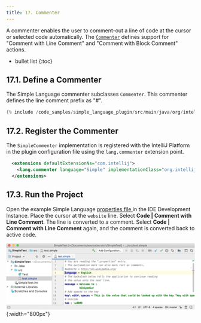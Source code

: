 ```yaml
---
title: 17. Commenter
---
```


A commenter enables the user to comment-out a line of code at the cursor or selected code automatically.
The [`Commenter`](upsource:///platform/core-api/src/com/intellij/lang/Commenter.java) defines support for "Comment with Line Comment" and "Comment with Block Comment" actions. 

* bullet list
{:toc}

## 17.1. Define a Commenter
The Simple Language commenter subclasses `Commenter`.
This commenter defines the line comment prefix as "#".
```java
{% include /code_samples/simple_language_plugin/src/main/java/org/intellij/sdk/language/SimpleCommenter.java %}
```

## 17.2. Register the Commenter
The `SimpleCommenter` implementation is registered with the IntelliJ Platform in the plugin configuration file using the `lang.commenter` extension point. 
```xml
  <extensions defaultExtensionNs="com.intellij">
    <lang.commenter language="Simple" implementationClass="org.intellij.sdk.language.SimpleCommenter"/>
  </extensions>
```

## 17.3. Run the Project
Open the example Simple Language [properties file ](/tutorials/custom_language_support/lexer_and_parser_definition.md#47-run-the-project) in the IDE Development Instance.
Place the cursor at the `website` line.
Select **Code \| Comment with Line Comment**.
The line is converted to a comment.
Select **Code \| Comment with Line Comment** again, and the comment is converted back to active code.

![Commenter](img/commenter.png){:width="800px"}
